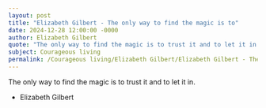 ```yaml
---
layout: post
title: "Elizabeth Gilbert - The only way to find the magic is to"
date: 2024-12-28 12:00:00 -0000
author: Elizabeth Gilbert
quote: "The only way to find the magic is to trust it and to let it in."
subject: Courageous living
permalink: /Courageous living/Elizabeth Gilbert/Elizabeth Gilbert - The only way to find the magic is to
---
```


The only way to find the magic is to trust it and to let it in.

- Elizabeth Gilbert
